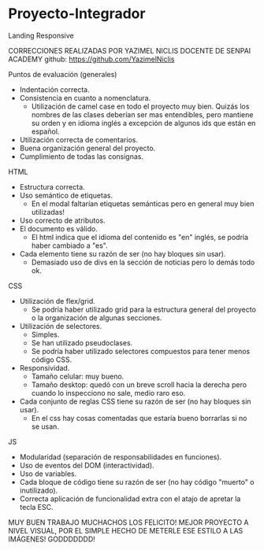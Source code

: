 # Proyecto-Integrador

Landing Responsive

CORRECCIONES REALIZADAS POR YAZIMEL NICLIS DOCENTE DE SENPAI ACADEMY
github: https://github.com/YazimelNiclis

Puntos de evaluación (generales)

- Indentación correcta.
- Consistencia en cuanto a nomenclatura.
  - Utilización de camel case en todo el proyecto muy bien. Quizás los nombres de las clases deberían ser mas entendibles, pero mantiene su orden y en idioma inglés a excepción de algunos ids que están en español.
- Utilización correcta de comentarios.
- Buena organización general del proyecto.
- Cumplimiento de todas las consignas.

HTML

- Estructura correcta.
- Uso semántico de etiquetas.
  - En el modal faltarían etiquetas semánticas pero en general muy bien utilizadas!
- Uso correcto de atributos.
- El documento es válido.
  - El html indica que el idioma del contenido es "en" inglés, se podría haber cambiado a "es".
- Cada elemento tiene su razón de ser (no hay bloques sin usar).
  - Demasiado uso de divs en la sección de noticias pero lo demás todo ok.

CSS

- Utilización de flex/grid.
  - Se podría haber utilizado grid para la estructura general del proyecto o la organización de algunas secciones.
- Utilización de selectores.
  - Simples.
  - Se han utilizado pseudoclases.
  - Se podría haber utilizado selectores compuestos para tener menos código CSS.
- Responsividad.
  - Tamaño celular: muy bueno.
  - Tamaño desktop: quedó con un breve scroll hacia la derecha pero cuando lo inspecciono no sale, medio raro eso.
- Cada conjunto de reglas CSS tiene su razón de ser (no hay bloques sin usar).
  - En el css hay cosas comentadas que estaría bueno borrarlas si no se usan.

JS

- Modularidad (separación de responsabilidades en funciones).
- Uso de eventos del DOM (interactividad).
- Uso de variables.
- Cada bloque de código tiene su razón de ser (no hay código "muerto" o inutilizado).
- Correcta aplicación de funcionalidad extra con el atajo de apretar la tecla ESC.

MUY BUEN TRABAJO MUCHACHOS LOS FELICITO!
MEJOR PROYECTO A NIVEL VISUAL, POR EL SIMPLE HECHO DE METERLE ESE ESTILO A LAS IMÁGENES! GODDDDDDD!
